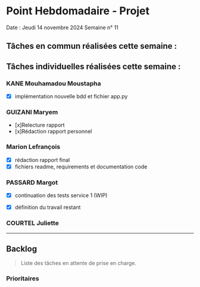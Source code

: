 # Point Hebdomadaire - Projet

Date : Jeudi 14 novembre 2024
Semaine n° 11

## Tâches en commun réalisées cette semaine :


## Tâches individuelles réalisées cette semaine :

### KANE Mouhamadou Moustapha
- [x] implémentation nouvelle bdd et fichier app.py

### GUIZANI Maryem
- [x]Relecture rapport
- [x]Rédaction rapport personnel

### Marion Lefrançois
- [x] rédaction rapport final
- [x] fichiers readme, requirements et documentation code

### PASSARD Margot
- [x] continuation des tests service 1 (WIP)
- [x] définition du travail restant


### COURTEL Juliette


---

## Backlog

> Liste des tâches en attente de prise en charge.

### Prioritaires
